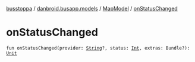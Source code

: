 [busstoppa](../../index.md) / [danbroid.busapp.models](../index.md) / [MapModel](index.md) / [onStatusChanged](./on-status-changed.md)

# onStatusChanged

`fun onStatusChanged(provider: `[`String`](https://kotlinlang.org/api/latest/jvm/stdlib/kotlin/-string/index.html)`?, status: `[`Int`](https://kotlinlang.org/api/latest/jvm/stdlib/kotlin/-int/index.html)`, extras: Bundle?): `[`Unit`](https://kotlinlang.org/api/latest/jvm/stdlib/kotlin/-unit/index.html)